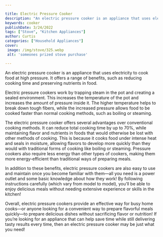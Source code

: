 ```yaml
---

title: Electric Pressure Cooker
description: "An electric pressure cooker is an appliance that uses electricity to cook food at high pressure. It offers a range of benefits, su...you wont regret reading on"
keywords: cooker
publishDate: 3/24/2022
tags: ["Stove", "Kitchen Appliances"]
author: Curtis
categories: ["Household Appliances"]
cover: 
 image: /img/stove/325.webp
 alt: 'someones prized stove purchase'

---
```


An electric pressure cooker is an appliance that uses electricity to cook food at high pressure. It offers a range of benefits, such as reducing cooking time and preserving nutrients in food.

Electric pressure cookers work by trapping steam in the pot and creating a sealed environment. This increases the temperature of the pot and increases the amount of pressure inside it. The higher temperature helps to break down tough fibers, while the increased pressure allows food to be cooked faster than normal cooking methods, such as boiling or steaming.

The electric pressure cooker offers several advantages over conventional cooking methods. It can reduce total cooking time by up to 70%, while maintaining flavor and nutrients in foods that would otherwise be lost with other methods of cooking. This is because it cooks food under intense heat and seals in moisture, allowing flavors to develop more quickly than they would with traditional forms of cooking like boiling or steaming. Pressure cookers also require less energy than other types of cookers, making them more energy-efficient than traditional ways of preparing meals. 

In addition to these benefits, electric pressure cookers are also easy to use and maintain once you become familiar with them—all you need is a power outlet and some basic knowledge about how they work! By following instructions carefully (which vary from model to model), you’ll be able to enjoy delicious meals without needing extensive experience or skills in the kitchen! 

Overall, electric pressure cookers provide an effective way for busy home cooks—or anyone looking for a convenient way to prepare flavorful meals quickly—to prepare delicious dishes without sacrificing flavor or nutrition! If you’re looking for an appliance that can help save time while still delivering tasty results every time, then an electric pressure cooker may be just what you need!
